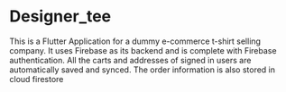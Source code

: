 # Designer_tee

This is a Flutter Application for a dummy e-commerce t-shirt selling company.
It uses Firebase as its backend and is complete with Firebase authentication.
All the carts and addresses of signed in users are automatically saved and synced.
The order information is also stored in cloud firestore
